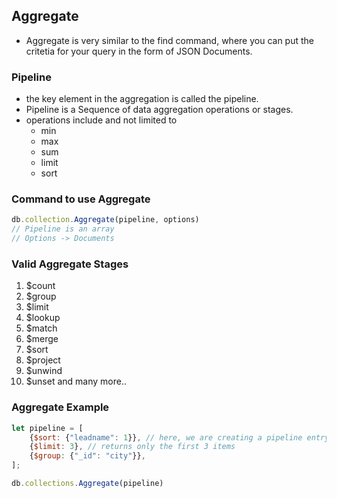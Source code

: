 ## Aggregate
- Aggregate is very similar to the find command, where you can put the critetia for your query in the form of JSON Documents.
### Pipeline
- the key element in the aggregation is called the pipeline.
- Pipeline is a Sequence of data aggregation operations or stages.
- operations include and not limited to 
    - min
    - max
    - sum
    - limit
    - sort

### Command to use Aggregate
```js
db.collection.Aggregate(pipeline, options)
// Pipeline is an array
// Options -> Documents 
```

### Valid Aggregate Stages
01. $count
02. $group
03. $limit
04. $lookup
05. $match
06. $merge
07. $sort
08. $project
09. $unwind
10. $unset
and many more..

### Aggregate Example
```js
let pipeline = [
    {$sort: {"leadname": 1}}, // here, we are creating a pipeline entry to sort the result with respect to leadname in it's ascending order (1)
    {$limit: 3}, // returns only the first 3 items
    {$group: {"_id": "city"}},
];

db.collections.Aggregate(pipeline)
```